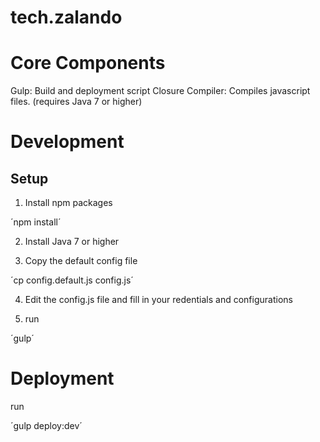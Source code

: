 # tech.zalando

# Core Components

Gulp: Build and deployment script
Closure Compiler: Compiles javascript files. (requires Java 7 or higher)

# Development

## Setup

1. Install npm packages

´npm install´

2. Install Java 7 or higher

3. Copy the default config file

´cp config.default.js config.js´

4. Edit the config.js file and fill in your redentials and configurations

5. run

´gulp´

# Deployment

run

´gulp deploy:dev´
